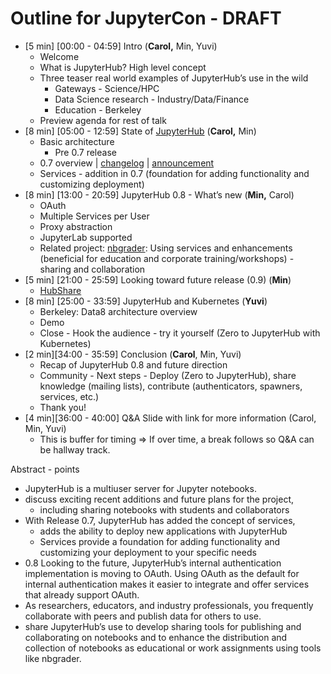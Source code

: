 # Outline for JupyterCon - DRAFT

- [5 min] [00:00 - 04:59] Intro (**Carol,** Min, Yuvi)
  - Welcome
  - What is JupyterHub? High level concept
  - Three teaser real world examples of JupyterHub’s use in the wild
    - Gateways - Science/HPC
    - Data Science research - Industry/Data/Finance
    - Education - Berkeley
  - Preview agenda for rest of talk
- [8 min] [05:00 - 12:59] State of [JupyterHub](https://github.com/jupyterhub/jupyterhub) (**Carol,** Min)
  - Basic architecture
    - Pre 0.7 release
  - 0.7 overview | [changelog](https://jupyterhub.readthedocs.io/en/latest/changelog.html) | [announcement](https://groups.google.com/forum/#!topic/jupyter/OHCW6UODQGE)
  - Services - addition in 0.7 (foundation for adding functionality and customizing deployment)
- [8 min] [13:00 - 20:59] JupyterHub 0.8 - What’s new (**Min,** Carol)
  - OAuth
  - Multiple Services per User
  - Proxy abstraction
  - JupyterLab supported
  - Related project: [nbgrader](https://github.com/jupyter/nbgrader): Using services and enhancements (beneficial for education and corporate training/workshops) - sharing and collaboration
- [5 min] [21:00 - 25:59] Looking toward future release (0.9) (**Min**)
  - [HubShare](https://github.com/jupyterhub/hubshare)
- [8 min] [25:00 - 33:59] JupyterHub and Kubernetes (**Yuvi**)
  - Berkeley: Data8 architecture overview
  - Demo
  - Close - Hook the audience - try it yourself (Zero to JupyterHub with Kubernetes)
- [2 min][34:00 - 35:59] Conclusion (**Carol**, Min, Yuvi)
  - Recap of JupyterHub 0.8 and future direction
  - Community - Next steps - Deploy (Zero to JupyterHub), share knowledge (mailing lists), contribute (authenticators, spawners, services, etc.)
  - Thank you!
- [4 min][36:00 - 40:00] Q&A Slide with link for more information (Carol, Min, Yuvi)
  - This is buffer for timing => If over time, a break follows so Q&A can be hallway track.


Abstract - points 

- JupyterHub is a multiuser server for Jupyter notebooks. 
- discuss exciting recent additions and future plans for the project, 
  - including sharing notebooks with students and collaborators
- With Release 0.7, JupyterHub has added the concept of services,
  - adds the ability to deploy new applications with JupyterHub
  - Services provide a foundation for adding functionality and customizing your deployment to your specific needs
- 0.8 Looking to the future, JupyterHub’s internal authentication implementation is moving to OAuth. Using OAuth as the default for internal authentication makes it easier to integrate and offer services that already support OAuth. 
- As researchers, educators, and industry professionals, you frequently collaborate with peers and publish data for others to use. 
- share JupyterHub’s use to develop sharing tools for publishing and collaborating on notebooks and to enhance the distribution and collection of notebooks as educational or work assignments using tools like nbgrader.


